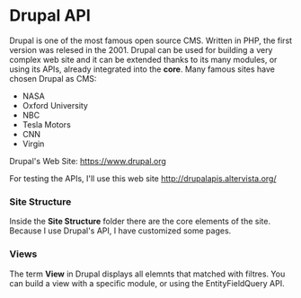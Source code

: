 # Drupal API

Drupal is one of the most famous open source CMS. Written in PHP, the first version was relesed in the 2001. Drupal can be used for building a very complex web site and it can be extended thanks to its many modules, or using its APIs, already integrated into the __core__.
Many famous sites have chosen Drupal as CMS:
* NASA
* Oxford University
* NBC
* Tesla Motors
* CNN
* Virgin

Drupal's Web Site: https://www.drupal.org

For testing the APIs, I'll use this web site http://drupalapis.altervista.org/

### Site Structure ###

Inside the __Site Structure__ folder there are the core elements of the site. Because I use Drupal's API, I have customized some pages.

### Views ###

The term __View__ in Drupal displays all elemnts that matched with filtres. You can build a view with a specific module, or using the EntityFieldQuery API.